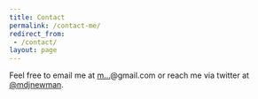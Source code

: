 ```yaml
---
title: Contact
permalink: /contact-me/
redirect_from:
 - /contact/
layout: page
---
```


Feel free to email me at <a href="http://www.google.com/recaptcha/mailhide/d?k=01SIVZ0fdnR1M6C2e8dizHmg==&amp;c=jOyNpMNtlZAHoDGHT1OQ_PYpC59pvugn_bmGD6SgB0Q=" onclick="window.open('http://www.google.com/recaptcha/mailhide/d?k\07501SIVZ0fdnR1M6C2e8dizHmg\75\75\46c\75jOyNpMNtlZAHoDGHT1OQ_PYpC59pvugn_bmGD6SgB0Q\075', '', 'toolbar=0,scrollbars=0,location=0,statusbar=0,menubar=0,resizable=0,width=500,height=300'); return false;" title="Reveal this e-mail address">m...</a>@gmail.com or reach me via twitter at [@mdjnewman](https://twitter.com/mdjnewman).
